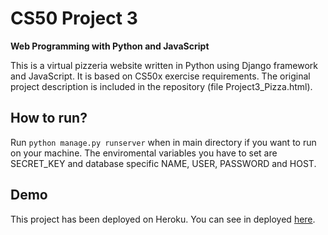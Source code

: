 # CS50 Project 3
**Web Programming with Python and JavaScript**

This is a virtual pizzeria website written in Python using Django framework and JavaScript.
It is based on CS50x exercise requirements. The original project description is included in the repository (file Project3_Pizza.html).

## How to run?
Run `python manage.py runserver` when in main directory if you want to run on your machine. The enviromental variables you have to set are SECRET_KEY and database specific NAME, USER, PASSWORD and HOST.

## Demo
This project has been deployed on Heroku. You can see in deployed [here](https://cs50-project3-lw.herokuapp.com/).